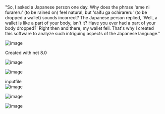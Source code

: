 "So, I asked a Japanese person one day. Why does the phrase 'ame ni furareru' (to be rained on) feel natural, but 'saifu ga ochirareru' (to be dropped a wallet) sounds incorrect? The Japanese person replied, 'Well, a wallet is like a part of your body, isn't it? Have you ever had a part of your body dropped?' Right then and there, my wallet fell. That's why I created this software to analyze such intriguing aspects of the Japanese language."

![image](https://github.com/matahino/morphological-analysis/assets/96413690/b711e7bf-9656-467b-bb73-87d643a42923) <br>

Created with net 8.0<br>

![image](https://github.com/matahino/morphological-analysis/assets/96413690/01bb01af-4766-4f77-8343-8e97e15d491a)<br>



![image](https://github.com/matahino/morphological-analysis/assets/96413690/13f214db-9663-41d3-8859-d1f5e633122d)<br>



inputfile<br>
![image](https://github.com/matahino/morphological-analysis/assets/96413690/00b20295-c1f2-4e31-a33d-4f3d72709d7e)<br>


![image](https://github.com/matahino/morphological-analysis/assets/96413690/5ff0bcfc-3b90-4b5f-a3cc-e54b657d6ac7)<br>


![image](https://github.com/matahino/morphological-analysis/assets/96413690/1d452430-15f3-408a-a064-7f05a5b73586)<br>


